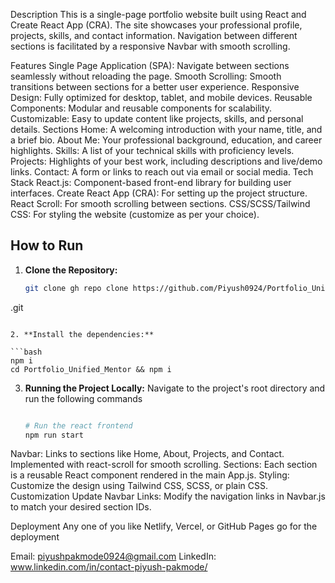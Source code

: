 Description
This is a single-page portfolio website built using React and Create React App (CRA). The site showcases your professional profile, projects, skills, and contact information. Navigation between different sections is facilitated by a responsive Navbar with smooth scrolling.

Features
Single Page Application (SPA): Navigate between sections seamlessly without reloading the page.
Smooth Scrolling: Smooth transitions between sections for a better user experience.
Responsive Design: Fully optimized for desktop, tablet, and mobile devices.
Reusable Components: Modular and reusable components for scalability.
Customizable: Easy to update content like projects, skills, and personal details.
Sections
Home: A welcoming introduction with your name, title, and a brief bio.
About Me: Your professional background, education, and career highlights.
Skills: A list of your technical skills with proficiency levels.
Projects: Highlights of your best work, including descriptions and live/demo links.
Contact: A form or links to reach out via email or social media.
Tech Stack
React.js: Component-based front-end library for building user interfaces.
Create React App (CRA): For setting up the project structure.
React Scroll: For smooth scrolling between sections.
CSS/SCSS/Tailwind CSS: For styling the website (customize as per your choice).



## How to Run

1. **Clone the Repository:**

   ```bash
   git clone gh repo clone https://github.com/Piyush0924/Portfolio_Unified_Mentor
.git
   ```

2. **Install the dependencies:**

   ```bash
   npm i
   cd Portfolio_Unified_Mentor && npm i
   ```

3. **Running the Project Locally:** Navigate to the project's root directory and run the following commands

   ```bash

   # Run the react frontend
   npm run start


Navbar: Links to sections like Home, About, Projects, and Contact. Implemented with react-scroll for smooth scrolling.
Sections: Each section is a reusable React component rendered in the main App.js.
Styling: Customize the design using Tailwind CSS, SCSS, or plain CSS.
Customization
Update Navbar Links: Modify the navigation links in Navbar.js to match your desired section IDs.

Deployment
Any one of you like Netlify, Vercel, or GitHub Pages go for the deployment

Email: piyushpakmode0924@gmail.com
LinkedIn: www.linkedin.com/in/contact-piyush-pakmode/
